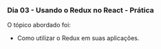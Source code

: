 ### Dia 03 - Usando o Redux no React - Prática

O tópico abordado foi:

* Como utilizar o Redux em suas aplicações.
